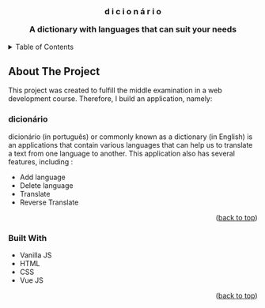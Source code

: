 <div id="top"></div>
<!--
*** Thanks for checking out the Best-README-Template. If you have a suggestion
*** that would make this better, please fork the repo and create a pull request
*** or simply open an issue with the tag "enhancement".
*** Don't forget to give the project a star!
*** Thanks again! Now go create something AMAZING! :D
-->

<!-- PROJECT LOGO -->
<br />
<div>
  <h3 align="center">d i c i o n á r i o</h>
  <p align="center">A dictionary with languages that can suit your needs</p>
</div>

<!-- TABLE OF CONTENTS -->
<details>
  <summary>Table of Contents</summary>
  <ol>
    <li>
      <a href="#about-the-project">About The Project</a>
      <ul>
        <li><a href="#thcronômetro">Dicionário</a></li>
	<li><a href="#built-with">Built With</a></li>
      </ul>
    </li>
    <li>
      <a href="#getting-started">Getting Started</a>
      <ul>
        <li><a href="#installation">Installation</a></li>
      </ul>
    </li>
    <li><a href="#usage">Usage</a></li>
    <li><a href="#roadmap">Roadmap</a></li>
    <li><a href="#contributing">Contributing</a></li>
    <li><a href="#license">License</a></li>
    <li><a href="#contact">Contact</a></li>
    <li><a href="#acknowledgments">Acknowledgments</a></li>
  </ol>
</details>

<!-- ABOUT THE PROJECT -->
## About The Project
This project was created to fulfill the middle examination in a web development course. Therefore, I build an application, namely:

### dicionário
dicionário (in português) or commonly known as a dictionary (in English) is an applications that contain various languages that can help us to translate a text from one language to another.
 This application also has several features, including :
- Add language
- Delete language
- Translate 
- Reverse Translate

<p align="right">(<a href="#top">back to top</a>)</p>

### Built With
* Vanilla JS
* HTML
* CSS
* Vue JS

<p align="right">(<a href="#top">back to top</a>)</p>
